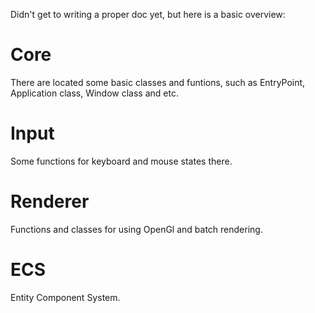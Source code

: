 Didn't get to writing a proper doc yet, but here is a basic overview:

# Core
There are located some basic classes and funtions, such as EntryPoint, Application class, Window class and etc.

# Input
Some functions for keyboard and mouse states there.

# Renderer
Functions and classes for using OpenGl and batch rendering.

# ECS
Entity Component System.
